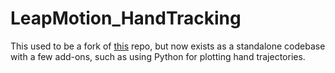 # LeapMotion_HandTracking

This used to be a fork of [this](https://github.com/psarakisz89/LeapMotion_HandTracking) repo, but now exists as a standalone codebase with a few add-ons, such as using Python for plotting hand trajectories.
